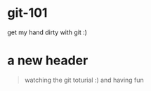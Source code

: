 # git-101
get my hand dirty with git :)

# a new header
> watching the git toturial :)
and having fun
